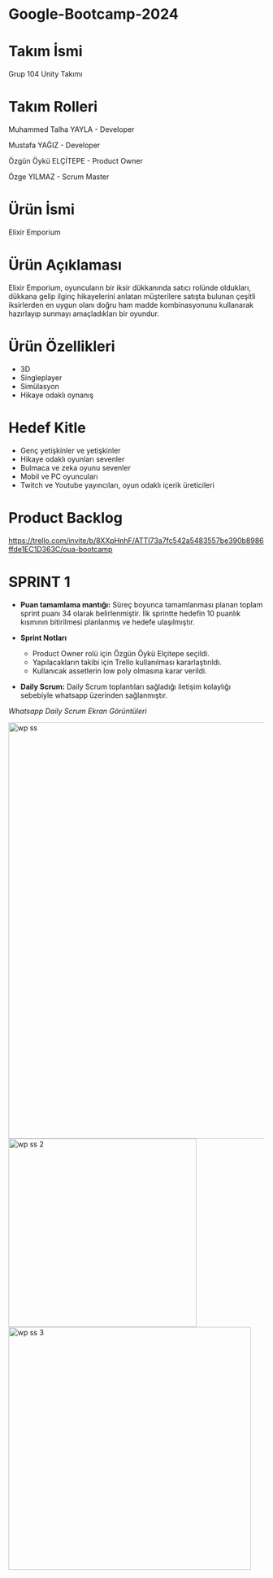# Google-Bootcamp-2024

# Takım İsmi
Grup 104 Unity Takımı

# Takım Rolleri
Muhammed Talha YAYLA - Developer 

Mustafa YAĞIZ - Developer  

Özgün Öykü ELÇİTEPE - Product Owner  

Özge YILMAZ - Scrum Master  

# Ürün İsmi
Elixir Emporium

# Ürün Açıklaması
Elixir Emporium, oyuncuların bir iksir dükkanında satıcı rolünde oldukları, dükkana gelip ilginç hikayelerini anlatan müşterilere satışta bulunan çeşitli iksirlerden en uygun olanı doğru ham madde kombinasyonunu kullanarak hazırlayıp sunmayı amaçladıkları bir oyundur.

# Ürün Özellikleri
- 3D
- Singleplayer
- Simülasyon
- Hikaye odaklı oynanış

# Hedef Kitle
- Genç yetişkinler ve yetişkinler
- Hikaye odaklı oyunları sevenler
- Bulmaca ve zeka oyunu sevenler
- Mobil ve PC oyuncuları
- Twitch ve Youtube yayıncıları, oyun odaklı içerik üreticileri

# Product Backlog
https://trello.com/invite/b/8XXpHnhF/ATTI73a7fc542a5483557be390b8986ffde1EC1D363C/oua-bootcamp

# SPRINT 1
- **Puan tamamlama mantığı:** Süreç boyunca tamamlanması planan toplam sprint puanı 34 olarak belirlenmiştir. İlk sprintte hedefin 10 puanlık kısmının bitirilmesi planlanmış ve hedefe ulaşılmıştır.
  
- **Sprint Notları**
  * Product Owner rolü için Özgün Öykü Elçitepe seçildi.
  * Yapılacakların takibi için Trello kullanılması kararlaştırıldı.
  * Kullanıcak assetlerin low poly olmasına karar verildi.

  
- **Daily Scrum:** Daily Scrum toplantıları sağladığı iletişim kolaylığı sebebiyle whatsapp üzerinden sağlanmıştır.

  

 *Whatsapp Daily Scrum Ekran Görüntüleri*

<img width="818" alt="wp ss " src="https://github.com/mtalhaYAYLA/Google-Bootcamp-2024/assets/170249016/e34fb71d-607c-4b4f-9326-3e79f7218222">


<img width="370" alt="wp ss 2" src="https://github.com/mtalhaYAYLA/Google-Bootcamp-2024/assets/170249016/9c253e11-e00d-4c8b-9d1c-8bf522b9142a">


<img width="477" alt="wp ss 3" src="https://github.com/mtalhaYAYLA/Google-Bootcamp-2024/assets/170249016/db7ae95d-c0a1-46b1-b7f2-8768a3e79909">












